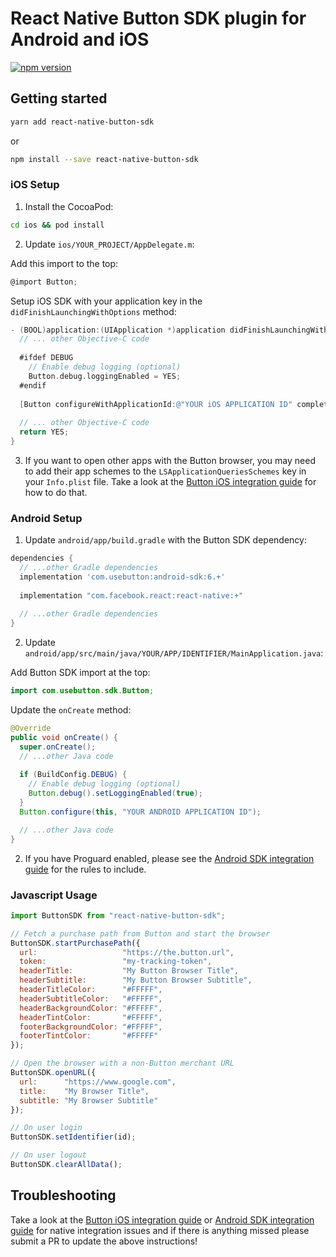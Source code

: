 # React Native Button SDK plugin for Android and iOS

[![npm version](https://badge.fury.io/js/react-native-button-sdk.svg)](https://badge.fury.io/js/react-native-button-sdk) 

## Getting started

```bash
yarn add react-native-button-sdk
```
or
```bash
npm install --save react-native-button-sdk
````

### iOS Setup

1. Install the CocoaPod:
```bash
cd ios && pod install
```

2. Update `ios/YOUR_PROJECT/AppDelegate.m`:

Add this import to the top:
```objective-c
@import Button;
```

Setup iOS SDK with your application key in the `didFinishLaunchingWithOptions` method:

```objective-c
- (BOOL)application:(UIApplication *)application didFinishLaunchingWithOptions:(NSDictionary *)launchOptions {
  // ... other Objective-C code
  
  #ifdef DEBUG
    // Enable debug logging (optional)
    Button.debug.loggingEnabled = YES;
  #endif
  
  [Button configureWithApplicationId:@"YOUR iOS APPLICATION ID" completion:nil];
  
  // ... other Objective-C code
  return YES;
}  
```

3. If you want to open other apps with the Button browser, you may need to add their app schemes to the `LSApplicationQueriesSchemes` key in your `Info.plist` file. Take a look at the [Button iOS integration guide](https://developer.usebutton.com/guides/publishers/ios/application-tap-integration) for how to do that.

### Android Setup

1. Update `android/app/build.gradle` with the Button SDK dependency:

```gradle
dependencies {
  // ...other Gradle dependencies
  implementation 'com.usebutton:android-sdk:6.+'
  
  implementation "com.facebook.react:react-native:+"
  
  // ...other Gradle dependencies
}
```


2. Update `android/app/src/main/java/YOUR/APP/IDENTIFIER/MainApplication.java`:

Add Button SDK import at the top:

```java
import com.usebutton.sdk.Button;
```

Update the `onCreate` method:
```java
@Override
public void onCreate() {
  super.onCreate();
  // ...other Java code
  
  if (BuildConfig.DEBUG) {
    // Enable debug logging (optional)
    Button.debug().setLoggingEnabled(true);
  }
  Button.configure(this, "YOUR ANDROID APPLICATION ID");

  // ...other Java code
}  
```

2. If you have Proguard enabled, please see the [Android SDK integration guide](https://developer.usebutton.com/guides/publishers/android/application-tap-integration) for the rules to include.


### Javascript Usage

```javascript
import ButtonSDK from "react-native-button-sdk";

// Fetch a purchase path from Button and start the browser
ButtonSDK.startPurchasePath({
  url:                   "https://the.button.url",
  token:                 "my-tracking-token",
  headerTitle:           "My Button Browser Title",
  headerSubtitle:        "My Button Browser Subtitle",
  headerTitleColor:      "#FFFFF",
  headerSubtitleColor:   "#FFFFF",
  headerBackgroundColor: "#FFFFF",
  headerTintColor:       "#FFFFF",
  footerBackgroundColor: "#FFFFF",
  footerTintColor:       "#FFFFF"
});

// Open the browser with a non-Button merchant URL
ButtonSDK.openURL({
  url:      "https://www.google.com",
  title:    "My Browser Title",
  subtitle: "My Browser Subtitle"
});

// On user login
ButtonSDK.setIdentifier(id);

// On user logout
ButtonSDK.clearAllData();
```

## Troubleshooting

Take a look at the [Button iOS integration guide](https://developer.usebutton.com/guides/publishers/ios/application-tap-integration) or [Android SDK integration guide](https://developer.usebutton.com/guides/publishers/android/application-tap-integration) for native integration issues and if there is anything missed please submit a PR to update the above instructions!
